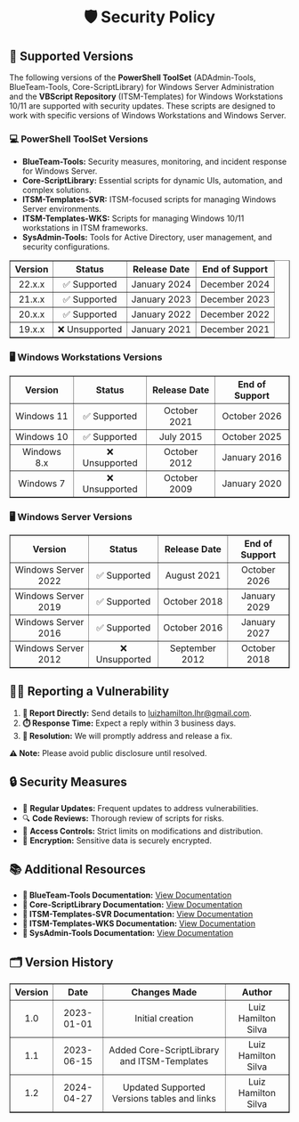 <div align="center">
  <h1>🛡️ Security Policy</h1>
</div>

<h2>📌 Supported Versions</h2>
<p>
  The following versions of the <strong>PowerShell ToolSet</strong> (ADAdmin-Tools, BlueTeam-Tools, Core-ScriptLibrary) for Windows Server Administration and the <strong>VBScript Repository</strong> (ITSM-Templates) for Windows Workstations 10/11 are supported with security updates. These scripts are designed to work with specific versions of Windows Workstations and Windows Server.
</p>

<h3>💻 PowerShell ToolSet Versions</h3>
<ul>
  <li><strong>BlueTeam-Tools:</strong> Security measures, monitoring, and incident response for Windows Server.</li>
  <li><strong>Core-ScriptLibrary:</strong> Essential scripts for dynamic UIs, automation, and complex solutions.</li>
  <li><strong>ITSM-Templates-SVR:</strong> ITSM-focused scripts for managing Windows Server environments.</li>
  <li><strong>ITSM-Templates-WKS:</strong> Scripts for managing Windows 10/11 workstations in ITSM frameworks.</li>
  <li><strong>SysAdmin-Tools:</strong> Tools for Active Directory, user management, and security configurations.</li>
</ul>

<table border="1" style="border-collapse: collapse; width: 100%; text-align: center;">
  <thead>
    <tr>
      <th>Version</th>
      <th>Status</th>
      <th>Release Date</th>
      <th>End of Support</th>
    </tr>
  </thead>
  <tbody>
    <tr>
      <td>22.x.x</td>
      <td>✅ Supported</td>
      <td>January 2024</td>
      <td>December 2024</td>
    </tr>
    <tr>
      <td>21.x.x</td>
      <td>✅ Supported</td>
      <td>January 2023</td>
      <td>December 2023</td>
    </tr>
    <tr>
      <td>20.x.x</td>
      <td>✅ Supported</td>
      <td>January 2022</td>
      <td>December 2022</td>
    </tr>
    <tr>
      <td>19.x.x</td>
      <td>❌ Unsupported</td>
      <td>January 2021</td>
      <td>December 2021</td>
    </tr>
  </tbody>
</table>

<h3>🖥️ Windows Workstations Versions</h3>
<table border="1" style="border-collapse: collapse; width: 100%; text-align: center;">
  <thead>
    <tr>
      <th>Version</th>
      <th>Status</th>
      <th>Release Date</th>
      <th>End of Support</th>
    </tr>
  </thead>
  <tbody>
    <tr>
      <td>Windows 11</td>
      <td>✅ Supported</td>
      <td>October 2021</td>
      <td>October 2026</td>
    </tr>
    <tr>
      <td>Windows 10</td>
      <td>✅ Supported</td>
      <td>July 2015</td>
      <td>October 2025</td>
    </tr>
    <tr>
      <td>Windows 8.x</td>
      <td>❌ Unsupported</td>
      <td>October 2012</td>
      <td>January 2016</td>
    </tr>
    <tr>
      <td>Windows 7</td>
      <td>❌ Unsupported</td>
      <td>October 2009</td>
      <td>January 2020</td>
    </tr>
  </tbody>
</table>

<h3>🖥️ Windows Server Versions</h3>
<table border="1" style="border-collapse: collapse; width: 100%; text-align: center;">
  <thead>
    <tr>
      <th>Version</th>
      <th>Status</th>
      <th>Release Date</th>
      <th>End of Support</th>
    </tr>
  </thead>
  <tbody>
    <tr>
      <td>Windows Server 2022</td>
      <td>✅ Supported</td>
      <td>August 2021</td>
      <td>October 2026</td>
    </tr>
    <tr>
      <td>Windows Server 2019</td>
      <td>✅ Supported</td>
      <td>October 2018</td>
      <td>January 2029</td>
    </tr>
    <tr>
      <td>Windows Server 2016</td>
      <td>✅ Supported</td>
      <td>October 2016</td>
      <td>January 2027</td>
    </tr>
    <tr>
      <td>Windows Server 2012</td>
      <td>❌ Unsupported</td>
      <td>September 2012</td>
      <td>October 2018</td>
    </tr>
  </tbody>
</table>

<h2>🕵️‍♂️ Reporting a Vulnerability</h2>
<ol>
  <li><strong>📧 Report Directly:</strong> Send details to <a href="mailto:luizhamilton.lhr@gmail.com">luizhamilton.lhr@gmail.com</a>.</li>
  <li><strong>⏱️ Response Time:</strong> Expect a reply within 3 business days.</li>
  <li><strong>🔧 Resolution:</strong> We will promptly address and release a fix.</li>
</ol>
<p><strong>⚠️ Note:</strong> Please avoid public disclosure until resolved.</p>

<h2>🔒 Security Measures</h2>
<ul>
  <li>🔄 <strong>Regular Updates:</strong> Frequent updates to address vulnerabilities.</li>
  <li>🔍 <strong>Code Reviews:</strong> Thorough review of scripts for risks.</li>
  <li>🔐 <strong>Access Controls:</strong> Strict limits on modifications and distribution.</li>
  <li>🔑 <strong>Encryption:</strong> Sensitive data is securely encrypted.</li>
</ul>

<h2>📚 Additional Resources</h2>
<ul>
  <li><strong>📄 BlueTeam-Tools Documentation:</strong> <a href="https://github.com/brazilianscriptguy/Windows-SysAdmin-ProSuite/blob/main/BlueTeam-Tools/README.md">View Documentation</a></li>
  <li><strong>📄 Core-ScriptLibrary Documentation:</strong> <a href="https://github.com/brazilianscriptguy/Windows-SysAdmin-ProSuite/blob/main/Core-ScriptLibrary/README.md">View Documentation</a></li>
  <li><strong>📄 ITSM-Templates-SVR Documentation:</strong> <a href="https://github.com/brazilianscriptguy/Windows-SysAdmin-ProSuite/blob/main/ITSM-Templates-SVR/README.md">View Documentation</a></li>
  <li><strong>📄 ITSM-Templates-WKS Documentation:</strong> <a href="https://github.com/brazilianscriptguy/Windows-SysAdmin-ProSuite/blob/main/ITSM-Templates-WKS/README.md">View Documentation</a></li>
  <li><strong>📄 SysAdmin-Tools Documentation:</strong> <a href="https://github.com/brazilianscriptguy/Windows-SysAdmin-ProSuite/blob/main/SysAdmin-Tools/README.md">View Documentation</a></li>
</ul>

<h2>🗂️ Version History</h2>
<table border="1" style="border-collapse: collapse; width: 100%; text-align: center;">
  <thead>
    <tr>
      <th>Version</th>
      <th>Date</th>
      <th>Changes Made</th>
      <th>Author</th>
    </tr>
  </thead>
  <tbody>
    <tr>
      <td>1.0</td>
      <td>2023-01-01</td>
      <td>Initial creation</td>
      <td>Luiz Hamilton Silva</td>
    </tr>
    <tr>
      <td>1.1</td>
      <td>2023-06-15</td>
      <td>Added Core-ScriptLibrary and ITSM-Templates</td>
      <td>Luiz Hamilton Silva</td>
    </tr>
    <tr>
      <td>1.2</td>
      <td>2024-04-27</td>
      <td>Updated Supported Versions tables and links</td>
      <td>Luiz Hamilton Silva</td>
    </tr>
  </tbody>
</table>
